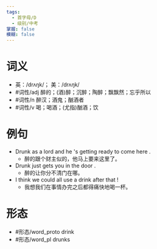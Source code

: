 ```yaml
---
tags:
  - 首字母/D
  - 级别/中考
掌握: false
模糊: false
---
```

# 词义
- 英：/drʌŋk/； 美：/drʌŋk/
- #词性/adj  醉的；(酒)醉；沉醉；陶醉；飘飘然；忘乎所以
- #词性/n  醉汉；酒鬼；酗酒者
- #词性/v  喝；喝酒；(尤指)酗酒；饮
# 例句
- Drunk as a lord and he 's getting ready to come here .
	- 醉的跟个财主似的，他马上要来这里了。
- Drunk just gets you in the door .
	- 醉的让你分不清门在哪。
- I think we could all use a drink after that !
	- 我想我们在事情办完之后都得痛快地喝一杯。
# 形态
- #形态/word_proto drink
- #形态/word_pl drunks
